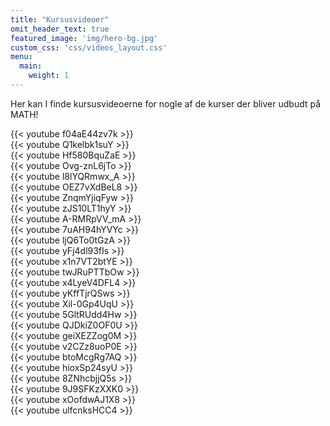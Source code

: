 ```yaml
---
title: "Kursusvideoer"
omit_header_text: true
featured_image: 'img/hero-bg.jpg'
custom_css: 'css/videos_layout.css'
menu:
  main:
    weight: 1
---
```

Her kan I finde kursusvideoerne for nogle af de kurser der bliver udbudt på MATH!
<div class="video-grid">
  <div class="video-grid-item">
    {{< youtube f04aE44zv7k >}}
  </div>
  <div class="video-grid-item">
    {{< youtube Q1kelbk1suY >}}
  </div>
  <div class="video-grid-item">
    {{< youtube Hf580BquZaE >}}
  </div>
  <div class="video-grid-item">
    {{< youtube Ovg-znL6jTo >}}
  </div>
  <div class="video-grid-item">
    {{< youtube l8lYQRmwx_A >}}
  </div>
  <div class="video-grid-item">
    {{< youtube OEZ7vXdBeL8 >}}
  </div>
  <div class="video-grid-item">
    {{< youtube ZnqmYjiqFyw >}}
  </div>
  <div class="video-grid-item">
    {{< youtube zJS10LT1hyY >}}
  </div>
  <div class="video-grid-item">
    {{< youtube A-RMRpVV_mA >}}
  </div>
  <div class="video-grid-item">
    {{< youtube 7uAH94hYVYc >}}
  </div>
  <div class="video-grid-item">
    {{< youtube ljQ6To0tGzA >}}
  </div>
  <div class="video-grid-item">
    {{< youtube yFj4dl93fIs >}}
  </div>
  <div class="video-grid-item">
    {{< youtube x1n7VT2btYE >}}
  </div>
  <div class="video-grid-item">
    {{< youtube twJRuPTTbOw >}}
  </div>
  <div class="video-grid-item">
    {{< youtube x4LyeV4DFL4 >}}
  </div>
  <div class="video-grid-item">
    {{< youtube yKffTjrQSws >}}
  </div>
  <div class="video-grid-item">
    {{< youtube Xil-0Gp4UqU >}}
  </div>
  <div class="video-grid-item">
    {{< youtube 5GltRUdd4Hw >}}
  </div>
  <div class="video-grid-item">
    {{< youtube QJDkiZ0OF0U >}}
  </div>
  <div class="video-grid-item">
    {{< youtube geiXEZZog0M >}}
  </div>
  <div class="video-grid-item">
    {{< youtube v2CZz8uoP0E >}}
  </div>
  <div class="video-grid-item">
    {{< youtube btoMcgRg7AQ >}}
  </div>
  <div class="video-grid-item">
    {{< youtube hioxSp24syU >}}
  </div>
  <div class="video-grid-item">
    {{< youtube 8ZNhcbjjQ5s >}}
  </div>
  <div class="video-grid-item">
    {{< youtube 9J9SFKzXXK0 >}}
  </div>
  <div class="video-grid-item">
    {{< youtube xOofdwAJ1X8 >}}
  </div>
  <div class="video-grid-item">
    {{< youtube ulfcnksHCC4 >}}
  </div>
</div>
